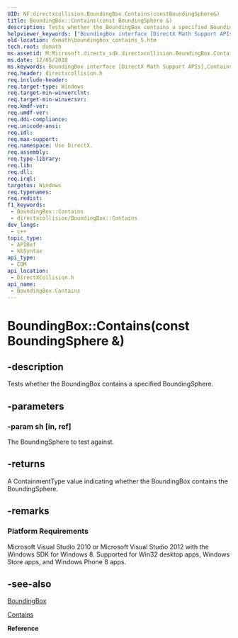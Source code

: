 ```yaml
---
UID: NF:directxcollision.BoundingBox.Contains(constBoundingSphere&)
title: BoundingBox::Contains(const BoundingSphere &)
description: Tests whether the BoundingBox contains a specified BoundingSphere.
helpviewer_keywords: ["BoundingBox interface [DirectX Math Support APIs]","Contains method","BoundingBox.Contains","BoundingBox.Contains(const BoundingSphere &)","BoundingBox.Contains(const BoundingSphere&)","BoundingBox::Contains","BoundingBox::Contains(const BoundingSphere &)","Contains","Contains method [DirectX Math Support APIs]","Contains method [DirectX Math Support APIs]","BoundingBox interface","dxmath.boundingbox_contains_5"]
old-location: dxmath\boundingbox_contains_5.htm
tech.root: dxmath
ms.assetid: M:Microsoft.directx_sdk.directxcollision.BoundingBox.Contains(BoundingSphere)
ms.date: 12/05/2018
ms.keywords: BoundingBox interface [DirectX Math Support APIs],Contains method, BoundingBox.Contains, BoundingBox.Contains(const BoundingSphere &), BoundingBox.Contains(const BoundingSphere&), BoundingBox::Contains, BoundingBox::Contains(const BoundingSphere &), Contains, Contains method [DirectX Math Support APIs], Contains method [DirectX Math Support APIs],BoundingBox interface, dxmath.boundingbox_contains_5
req.header: directxcollision.h
req.include-header: 
req.target-type: Windows
req.target-min-winverclnt: 
req.target-min-winversvr: 
req.kmdf-ver: 
req.umdf-ver: 
req.ddi-compliance: 
req.unicode-ansi: 
req.idl: 
req.max-support: 
req.namespace: Use DirectX.
req.assembly: 
req.type-library: 
req.lib: 
req.dll: 
req.irql: 
targetos: Windows
req.typenames: 
req.redist: 
f1_keywords:
 - BoundingBox::Contains
 - directxcollision/BoundingBox::Contains
dev_langs:
 - c++
topic_type:
 - APIRef
 - kbSyntax
api_type:
 - COM
api_location:
 - DirectXCollision.h
api_name:
 - BoundingBox.Contains
---
```


# BoundingBox::Contains(const BoundingSphere &)


## -description

Tests whether the BoundingBox contains a specified BoundingSphere.

## -parameters

### -param sh [in, ref]

The BoundingSphere to test against.

## -returns

A ContainmentType value indicating whether the BoundingBox contains the BoundingSphere.

## -remarks

<h3><a id="Platform_Requirements"></a><a id="platform_requirements"></a><a id="PLATFORM_REQUIREMENTS"></a>Platform Requirements</h3>
Microsoft Visual Studio 2010 or Microsoft Visual Studio 2012 with the Windows SDK for Windows 8. Supported for Win32 desktop apps, Windows Store apps, and Windows Phone 8 apps.

## -see-also

[BoundingBox](/windows/win32/api/directxcollision/ns-directxcollision-boundingbox)



<a href="https://msdn.microsoft.com/876c7764-9378-48e5-812c-3646930900c5">Contains</a>



<b>Reference</b>

